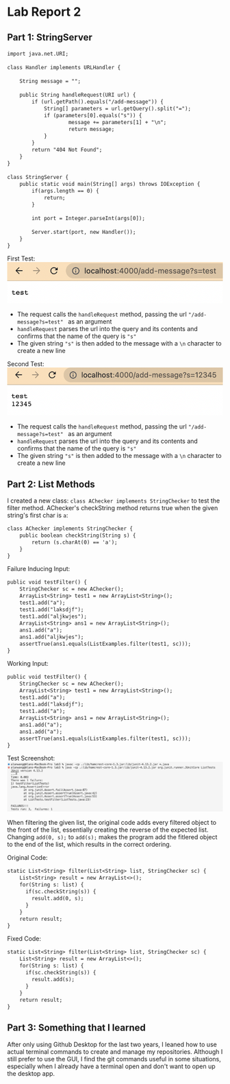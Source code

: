 # Lab Report 2

## Part 1: StringServer
```import java.io.IOException;
import java.net.URI;

class Handler implements URLHandler {

    String message = "";

    public String handleRequest(URI url) {
        if (url.getPath().equals("/add-message")) {
            String[] parameters = url.getQuery().split("=");
            if (parameters[0].equals("s")) {
                    message += parameters[1] + "\n";
                    return message;
            }
        }
        return "404 Not Found";
    }
}

class StringServer {
    public static void main(String[] args) throws IOException {
        if(args.length == 0) {
            return;
        }

        int port = Integer.parseInt(args[0]);

        Server.start(port, new Handler());
    }
}
``` 

First Test:  
![](https://raw.githubusercontent.com/alanycwang/cse15l-lab-reports/main/Screen%20Shot%202023-01-30%20at%208.29.28%20AM.png)
 - The request calls the ```handleRequest``` method, passing  the url ```"/add-message?s=test" ``` as an argument
 - ```handleRequest``` parses the url into the query and its contents and confirms that the name of the query is ```"s"```
 - The given string ```"s"``` is then added to the message with a ```\n``` character to create a new line
 
Second Test:  
![](https://raw.githubusercontent.com/alanycwang/cse15l-lab-reports/main/Screen%20Shot%202023-01-30%20at%208.29.43%20AM.png)
 - The request calls the ```handleRequest``` method, passing  the url ```"/add-message?s=test" ``` as an argument
 - ```handleRequest``` parses the url into the query and its contents and confirms that the name of the query is ```"s"```
 - The given string ```"s"``` is then added to the message with a ```\n``` character to create a new line

## Part 2: List Methods
I created a new class: ```class AChecker implements StringChecker``` to test the filter method. AChecker's checkString method returns true when the given string's first char is ```a```:  
```
class AChecker implements StringChecker {
    public boolean checkString(String s) {
        return (s.charAt(0) == 'a');
    }
}
```

Failure Inducing Input:  
```
public void testFilter() {
    StringChecker sc = new AChecker();
    ArrayList<String> test1 = new ArrayList<String>();
    test1.add("a");
    test1.add("laksdjf");
    test1.add("aljkwjes");
    ArrayList<String> ans1 = new ArrayList<String>();
    ans1.add("a");
    ans1.add("aljkwjes");
    assertTrue(ans1.equals(ListExamples.filter(test1, sc)));
}
```

Working Input:
```
public void testFilter() {
    StringChecker sc = new AChecker();
    ArrayList<String> test1 = new ArrayList<String>();
    test1.add("a");
    test1.add("laksdjf");
    test1.add("a");
    ArrayList<String> ans1 = new ArrayList<String>();
    ans1.add("a");
    ans1.add("a");
    assertTrue(ans1.equals(ListExamples.filter(test1, sc)));
}
```

Test Screenshot:  
![](https://raw.githubusercontent.com/alanycwang/cse15l-lab-reports/main/Screen%20Shot%202023-01-30%20at%2012.41.12%20PM.png)

When filtering the given list, the original code adds every filtered object to the front of the list, essentially creating the reverse of the expected list. Changing ```add(0, s);``` to  ```add(s);``` makes the program add the fitlered object to the end of the list, which results in the correct ordering.

Original Code:  
```
static List<String> filter(List<String> list, StringChecker sc) {
    List<String> result = new ArrayList<>();
    for(String s: list) {
      if(sc.checkString(s)) {
        result.add(0, s);
      }
    }
    return result;
}
```

Fixed Code:
```
static List<String> filter(List<String> list, StringChecker sc) {
    List<String> result = new ArrayList<>();
    for(String s: list) {
      if(sc.checkString(s)) {
        result.add(s);
      }
    }
    return result;
}
```
  
## Part 3: Something that I learned
After only using Github Desktop for the last two years, I leaned how to use actual terminal commands to create and manage my repositories. Although I still prefer to use the GUI, I find the git commands useful in some situations, especially when I already have a terminal open and don't want to open up the desktop app.
